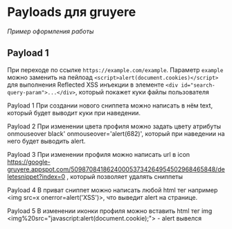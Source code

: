 # Payloads для gruyere

_Пример оформления работы_

## Payload 1

При переходе по ссылке `https://example.com/example`. Параметр `example` можно заменить на пейлоад `<script>alert(document.cookies)</script>` для выполнения Reflected XSS инъекции в элементе `<div id="search-query-param">...</div>`, который покажет куки файлы пользователя

Payload 1
При создании нового сниппета можно написать в нём <a onmouseover="alert(document.cookie) href='#'">text</a>, который будет выводит куки при наведении.

Payload 2
При изменении цвета профиля можно задать цвету атрибуты onmouseover black' onmouseover='alert(682)', который при наведении на него будет выводить alert.

Payload 3
При изменении профиля можно написать url в icon https://google-gruyere.appspot.com/509870841862400053734264954502968465848/deletesnippet?index=0 , который позволяет удалять сниппеты

Payload 4
В приват сниппет можно написать любой html тег например <img src=x onerror=alert('XSS')>, что выведит alert на странице.

Payload 5
В изменении иконки профиля можно вставить html тег img <img%20src="javascript:alert(document.cookie);"></img> - alert вывелся

